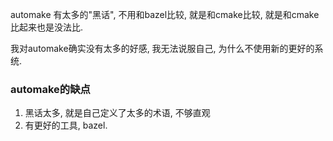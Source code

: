 automake 有太多的"黑话", 不用和bazel比较, 就是和cmake比较, 就是和cmake比起来也是没法比.

我对automake确实没有太多的好感, 我无法说服自己, 为什么不使用新的更好的系统.

### automake的缺点
1. 黑话太多, 就是自己定义了太多的术语, 不够直观
2. 有更好的工具, bazel.
